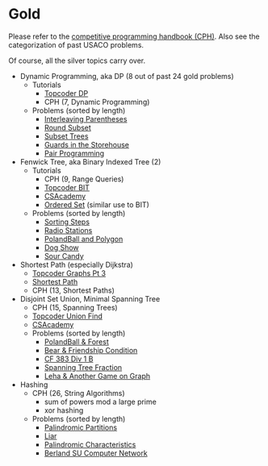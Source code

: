 # Gold

Please refer to the [competitive programming handbook (CPH)](https://cses.fi/book.pdf). Also see the categorization of past USACO problems.

Of course, all the silver topics carry over.

  * Dynamic Programming, aka DP (8 out of past 24 gold problems)
    * Tutorials
      * [Topcoder DP](https://www.topcoder.com/community/data-science/data-science-tutorials/dynamic-programming-from-novice-to-advanced/)
      * CPH (7, Dynamic Programming)
    * Problems (sorted by length)
      * [Interleaving Parentheses](https://community.topcoder.com/stat?c=problem_statement&pm=14635&rd=16933)
      * [Round Subset](http://codeforces.com/contest/837/problem/D) [](59)
      * [Subset Trees](https://csacademy.com/contest/round-41/task/subset-trees/) [](70)
      * [Guards in the Storehouse](http://codeforces.com/problemset/problem/845/F) [](71)
      * [Pair Programming](https://dmoj.ca/problem/bfs17p4) [](95)
  * Fenwick Tree, aka Binary Indexed Tree (2)
    * Tutorials
      * CPH (9, Range Queries)
      * [Topcoder BIT](https://www.topcoder.com/community/data-science/data-science-tutorials/binary-indexed-trees/)
      * [CSAcademy](https://csacademy.com/lesson/fenwick_trees)
      * [Ordered Set](http://codeforces.com/blog/entry/11080) (similar use to BIT)
    * Problems (sorted by length)
      * [Sorting Steps](https://csacademy.com/contest/round-42/task/sorting-steps/) [](42)
      * [Radio Stations](http://codeforces.com/problemset/problem/762/E) [](53)
      * [PolandBall and Polygon](http://codeforces.com/problemset/problem/755/D) [](65)
      * [Dog Show](http://codeforces.com/contest/847/problem/D) [](70)
      * [Sour Candy](https://dmoj.ca/problem/bts17p6) [](82)
  * Shortest Path (especially Dijkstra)
    * [Topcoder Graphs Pt 3](https://www.topcoder.com/community/data-science/data-science-tutorials/introduction-to-graphs-and-their-data-structures-section-3/)
    * [Shortest Path](https://www.cs.cornell.edu/~wdtseng/icpc/notes/graph_part2.pdf)
    * CPH (13, Shortest Paths)
  * Disjoint Set Union, Minimal Spanning Tree
    * CPH (15, Spanning Trees)
    * [Topcoder Union Find](https://www.topcoder.com/community/data-science/data-science-tutorials/disjoint-set-data-structures/)
    * [CSAcademy](https://csacademy.com/lesson/disjoint_data_sets)
    * Problems (sorted by length)
      * [PolandBall & Forest](http://codeforces.com/problemset/problem/755/C) [](56)
      * [Bear & Friendship Condition](http://codeforces.com/problemset/problem/771/A) [](57)
      * [CF 383 Div 1 B](http://codeforces.com/problemset/problem/741/B) [](70)
      * [Spanning Tree Fraction](https://www.hackerrank.com/contests/w31/challenges/spanning-tree-fraction) [](78)
      * [Leha & Another Game on Graph](http://codeforces.com/contest/840/problem/B) [](89)
  * Hashing
    * CPH (26, String Algorithms)
      * sum of powers mod a large prime
      * xor hashing
    * Problems (sorted by length)
      * [Palindromic Partitions](https://csacademy.com/contest/ceoi-2017-day-2/task/palindromic-partitions/) [](91)
      * [Liar](http://codeforces.com/problemset/problem/822/E) [](93)
      * [Palindromic Characteristics](http://codeforces.com/problemset/problem/835/D) [](100)
      * [Berland SU Computer Network](http://codeforces.com/contest/847/problem/L) [](142)
